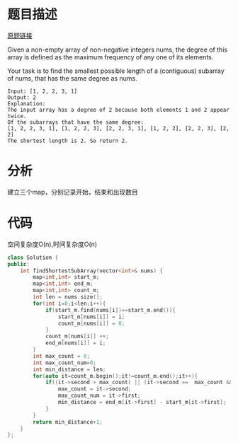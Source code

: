 # 题目描述

[原题链接](https://leetcode.com/problems/degree-of-an-array/)

Given a non-empty array of non-negative integers nums, the degree of this array is defined as the maximum frequency of any one of its elements.

Your task is to find the smallest possible length of a (contiguous) subarray of nums, that has the same degree as nums.

```
Input: [1, 2, 2, 3, 1]
Output: 2
Explanation: 
The input array has a degree of 2 because both elements 1 and 2 appear twice.
Of the subarrays that have the same degree:
[1, 2, 2, 3, 1], [1, 2, 2, 3], [2, 2, 3, 1], [1, 2, 2], [2, 2, 3], [2, 2]
The shortest length is 2. So return 2.
```

<!--more-->

# 分析
建立三个map，分别记录开始，结束和出现数目

# 代码
空间复杂度O(n),时间复杂度O(n)
```C++
class Solution {
public:
    int findShortestSubArray(vector<int>& nums) {
        map<int,int> start_m;
        map<int,int> end_m;
        map<int,int> count_m;
        int len = nums.size();
        for(int i=0;i<len;i++){
            if(start_m.find(nums[i])==start_m.end()){
                start_m[nums[i]] = i;
                count_m[nums[i]] = 0;
            }
            count_m[nums[i]] ++;
            end_m[nums[i]] = i;
        }
        int max_count = 0;
        int max_count_num=0;
        int min_distance = len;
        for(auto it=count_m.begin();it!=count_m.end();it++){
            if((it->second > max_count) || (it->second ==  max_count && end_m[it->first] - start_m[it->first] < min_distance) ){
                max_count = it->second;
                max_count_num = it->first;
                min_distance = end_m[it->first] - start_m[it->first];
            }
        }
        return min_distance+1;
    }
};
```
